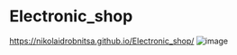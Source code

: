 # Electronic_shop
https://nikolaidrobnitsa.github.io/Electronic_shop/
![image](https://user-images.githubusercontent.com/87224103/220367921-2f9d0745-89ea-432c-b519-0273275aa656.png)
